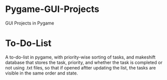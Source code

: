 # Pygame-GUI-Projects
 GUI Projects in Pygame

# To-Do-List
A to-do-list in pygame, with priority-wise sorting of tasks, and makeshift database that stores the task, priority, and whether the task is completed or not using .txt files, so that if opened aftter updating the list, the tasks are visible in the same order and state.
